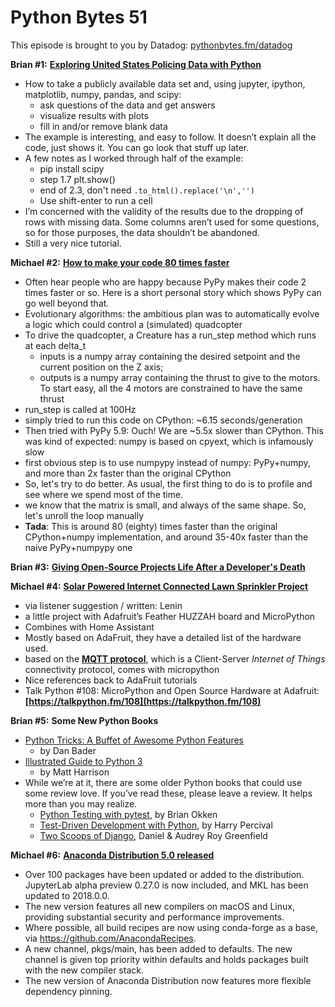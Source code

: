 # Python Bytes 51
This episode is brought to you by Datadog: [pythonbytes.fm/datadog](https://pythonbytes.fm/datadog)

**Brian #1:** [**Exploring United States Policing Data with Python**](https://blog.patricktriest.com/police-data-python/)

- How to take a publicly available data set and, using jupyter, ipython, matplotlib, numpy, pandas, and scipy:
  - ask questions of the data and get answers
  - visualize results with plots
  - fill in and/or remove blank data
- The example is interesting, and easy to follow. It doesn’t explain all the code, just shows it. You can go look that stuff up later.
- A few notes as I worked through half of the example:
  - pip install scipy
  - step 1.7 plt.show()
  - end of 2.3, don't need `.to_html().replace('\n','')`
  - Use shift-enter to run a cell
- I’m concerned with the validity of the results due to the dropping of rows with missing data. Some columns aren’t used for some questions, so for those purposes, the data shouldn’t be abandoned.
- Still a very nice tutorial.

**Michael #2:** [**How to make your code 80 times faster**](https://morepypy.blogspot.it/2017/10/how-to-make-your-code-80-times-faster.html)

- Often hear people who are happy because PyPy makes their code 2 times faster or so. Here is a short personal story which shows PyPy can go well beyond that.
- Evolutionary algorithms: the ambitious plan was to automatically evolve a logic which could control a (simulated) quadcopter
- To drive the quadcopter, a Creature has a run_step method which runs at each delta_t
  - inputs is a numpy array containing the desired setpoint and the current position on the Z axis;
  - outputs is a numpy array containing the thrust to give to the motors. To start easy, all the 4 motors are constrained to have the same thrust
- run_step is called at 100Hz
- simply tried to run this code on CPython: ~6.15 seconds/generation
- Then tried with PyPy 5.9: Ouch! We are ~5.5x slower than CPython. This was kind of expected: numpy is based on cpyext, which is infamously slow
- first obvious step is to use numpypy instead of numpy: PyPy+numpy, and more than 2x faster than the original CPython
- So, let's try to do better. As usual, the first thing to do is to profile and see where we spend most of the time. 
- we know that the matrix is small, and always of the same shape. So, let's unroll the loop manually
- **Tada**: This is around 80 (eighty) times faster than the original CPython+numpy implementation, and around 35-40x faster than the naive PyPy+numpypy one

**Brian #3:** [**Giving Open-Source Projects Life After a Developer's Death**](https://www.wired.com/story/giving-open-source-projects-life-after-a-developers-death/amp)

**Michael #4:** [**Solar Powered Internet Connected Lawn Sprinkler Project**](http://www.movingelectrons.net/blog/2017/10/18/solar-powered-internet-connected-lawn-sprinkler.html)

- via listener suggestion / written: Lenin
- a little project with Adafruit’s Feather HUZZAH board and MicroPython
- Combines with Home Assistant
- Mostly based on AdaFruit, they have a detailed list of the hardware used.
- based on the [**MQTT protocol**](http://mqtt.org/), which is a Client-Server *Internet of Things* connectivity protocol, comes with micropython
- Nice references back to AdaFruit tutorials
- Talk Python #108: MicroPython and Open Source Hardware at Adafruit: **[https://talkpython.fm/108](https://talkpython.fm/108)**

**Brian #5:** **Some New Python Books**

- [Python Tricks: A Buffet of Awesome Python Features](http://amzn.to/2zEkfO7)
  - by Dan Bader
- [Illustrated Guide to Python 3](http://amzn.to/2yfE61T)
  - by Matt Harrison
- While we’re at it, there are some older Python books that could use some review love. If you’ve read these, please leave a review. It helps more than you may realize.
  - [Python Testing with pytest](http://amzn.to/2zrQZcv), by Brian Okken
  - [Test-Driven Development with Python](http://amzn.to/2zqJcf5), by Harry Percival
  - [Two Scoops of Django](http://amzn.to/2zpBWxP), Daniel & Audrey Roy Greenfield

**Michael #6:** [**Anaconda Distribution 5.0 released**](https://www.anaconda.com/blog/developer-blog/announcing-the-release-of-anaconda-distribution-5-0/)

- Over 100 packages have been updated or added to the distribution. JupyterLab alpha preview 0.27.0 is now included, and MKL has been updated to 2018.0.0.
- The new version features all new compilers on macOS and Linux, providing substantial security and performance improvements.
- Where possible, all build recipes are now using conda-forge as a base, via https://github.com/AnacondaRecipes.
- A new channel, pkgs/main, has been added to defaults. The new channel is given top priority within defaults and holds packages built with the new compiler stack.
- The new version of Anaconda Distribution now features more flexible dependency pinning.

